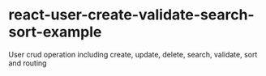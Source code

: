 # react-user-create-validate-search-sort-example
User crud operation including create, update, delete, search, validate, sort and routing
